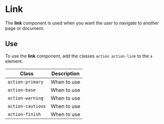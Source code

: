 
# Link

The **link** component is used when you want the user to navigate to another
page or document.

## Use

To use the **link** component,  add the classes `action action-link` to the `a`
element.

| Class   | Description |
| ------   | -----------|
| `action-primary` | When to use |
| `action-base`       | When to use |
| `action-warning`  | When to use |
| `action-cautious`    | When to use |
| `action-finish`    | When to use |
